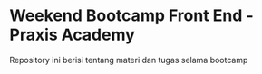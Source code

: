 # Weekend Bootcamp Front End - Praxis Academy
Repository ini berisi tentang materi dan tugas selama bootcamp 
